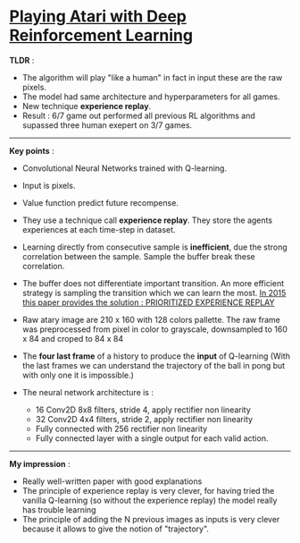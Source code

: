 # [Playing Atari with Deep Reinforcement Learning](https://www.cs.toronto.edu/~vmnih/docs/dqn.pdf)

**TLDR** :

- The algorithm will play "like a human" in fact in input these are the raw pixels.
- The model had same architecture and hyperparameters for all games.
- New technique **experience replay**.
- Result : 6/7 game out performed all previous RL algorithms and supassed three human exepert on 3/7 games.


---

**Key points** :

- Convolutional Neural Networks trained with Q-learning.
- Input is pixels.
- Value function predict future recompense.
- They use a technique call **experience replay**. They store the agents experiences at each time-step in dataset.
- Learning directly from consecutive sample is **inefficient**, due the strong correlation between the sample. Sample the buffer break these correlation.
- The buffer does not differentiate important transition.
An more efficient strategy is sampling the transition which we can learn the most. [In 2015 this paper provides the solution : PRIORITIZED EXPERIENCE REPLAY ](https://arxiv.org/pdf/1511.05952.pdf)

- Raw atary image are 210 x 160 with 128 colors pallette. The raw frame was preprocessed from pixel in color to grayscale, downsampled to 160 x 84 and croped to  84 x 84

- The **four last frame** of a history to produce the **input** of Q-learning
(With the last frames we can understand the trajectory of the ball in pong but with only one it is impossible.)

- The neural network architecture is :
    - 16 Conv2D 8x8 filters, stride 4, apply rectifier non linearity
    - 32 Conv2D  4x4 filters, stride 2, apply rectifier non linearity
    - Fully connected with 256 rectifier non linearity
    - Fully connected layer with a single output for each valid action.


---
**My impression** :

- Really well-written paper with good explanations
- The principle of experience replay is very clever, for having tried the vanilla Q-learning (so without the experience replay) the model really has trouble learning
- The principle of adding the N previous images as inputs is very clever because it allows to give the notion of "trajectory".
